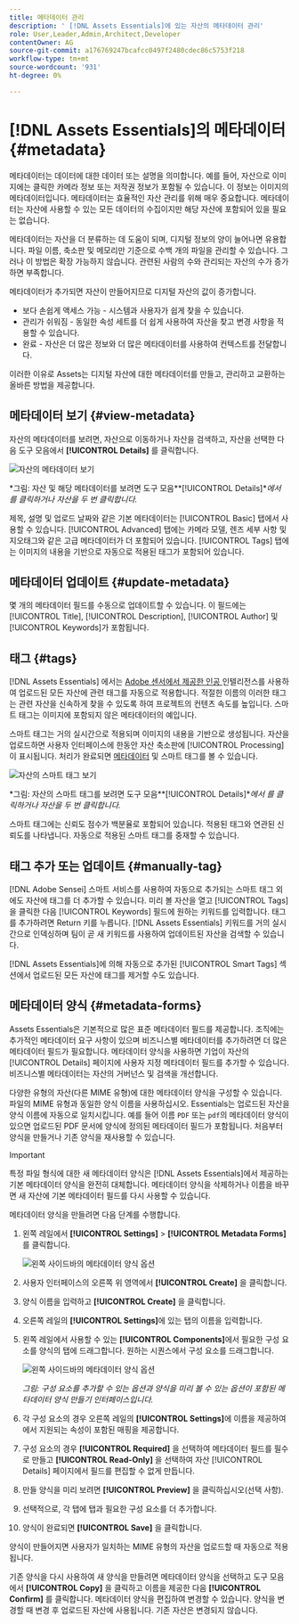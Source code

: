 ```yaml
---
title: 메타데이터 관리
description: ' [!DNL Assets Essentials]에 있는 자산의 메타데이터 관리'
role: User,Leader,Admin,Architect,Developer
contentOwner: AG
source-git-commit: a176769247bcafcc0497f2480cdec86c5753f218
workflow-type: tm+mt
source-wordcount: '931'
ht-degree: 0%

---
```



# [!DNL Assets Essentials]의 메타데이터 {#metadata}

메타데이터는 데이터에 대한 데이터 또는 설명을 의미합니다. 예를 들어, 자산으로 이미지에는 클릭한 카메라 정보 또는 저작권 정보가 포함될 수 있습니다. 이 정보는 이미지의 메타데이터입니다. 메타데이터는 효율적인 자산 관리를 위해 매우 중요합니다. 메타데이터는 자산에 사용할 수 있는 모든 데이터의 수집이지만 해당 자산에 포함되어 있을 필요는 없습니다.

메타데이터는 자산을 더 분류하는 데 도움이 되며, 디지털 정보의 양이 늘어나면 유용합니다. 파일 이름, 축소판 및 메모리만 기준으로 수백 개의 파일을 관리할 수 있습니다. 그러나 이 방법은 확장 가능하지 않습니다. 관련된 사람의 수와 관리되는 자산의 수가 증가하면 부족합니다.

메타데이터가 추가되면 자산이 만들어지므로 디지털 자산의 값이 증가합니다.

* 보다 손쉽게 액세스 가능 - 시스템과 사용자가 쉽게 찾을 수 있습니다.
* 관리가 쉬워짐 - 동일한 속성 세트를 더 쉽게 사용하여 자산을 찾고 변경 사항을 적용할 수 있습니다.
* 완료 - 자산은 더 많은 정보와 더 많은 메타데이터를 사용하여 컨텍스트를 전달합니다.

이러한 이유로 Assets는 디지털 자산에 대한 메타데이터를 만들고, 관리하고 교환하는 올바른 방법을 제공합니다.

## 메타데이터 보기 {#view-metadata}

자산의 메타데이터를 보려면, 자산으로 이동하거나 자산을 검색하고, 자산을 선택한 다음 도구 모음에서 **[!UICONTROL Details]** 를 클릭합니다.

![자산의 메타데이터 보기](assets/metadata-view1.png)

*그림: 자산 및 해당 메타데이터를 보려면 도구 모음&#x200B;**[!UICONTROL Details]**에서 를 클릭하거나 자산을 두 번 클릭합니다.*

제목, 설명 및 업로드 날짜와 같은 기본 메타데이터는 [!UICONTROL Basic] 탭에서 사용할 수 있습니다. [!UICONTROL Advanced] 탭에는 카메라 모델, 렌즈 세부 사항 및 지오태그와 같은 고급 메타데이터가 더 포함되어 있습니다. [!UICONTROL Tags] 탭에는 이미지의 내용을 기반으로 자동으로 적용된 태그가 포함되어 있습니다.

## 메타데이터 업데이트 {#update-metadata}

몇 개의 메타데이터 필드를 수동으로 업데이트할 수 있습니다. 이 필드에는 [!UICONTROL Title], [!UICONTROL Description], [!UICONTROL Author] 및 [!UICONTROL Keywords]가 포함됩니다.

## 태그 {#tags}

[!DNL Assets Essentials] 에서는  [Adobe 센서에서 제공한 인공 ](https://www.adobe.com/kr/sensei.html) 인텔리전스를 사용하여 업로드된 모든 자산에 관련 태그를 자동으로 적용합니다. 적절한 이름의 이러한 태그는 관련 자산을 신속하게 찾을 수 있도록 하여 프로젝트의 컨텐츠 속도를 높입니다. 스마트 태그는 이미지에 포함되지 않은 메타데이터의 예입니다.

스마트 태그는 거의 실시간으로 적용되며 이미지의 내용을 기반으로 생성됩니다. 자산을 업로드하면 사용자 인터페이스에 한동안 자산 축소판에 [!UICONTROL Processing]이 표시됩니다. 처리가 완료되면 [메타데이터](#view-metadata) 및 스마트 태그를 볼 수 있습니다.

![자산의 스마트 태그 보기](assets/metadata-view-tags.png)

*그림: 자산의 스마트 태그를 보려면 도구 모음&#x200B;**[!UICONTROL Details]**에서 를 클릭하거나 자산을 두 번 클릭합니다.*

스마트 태그에는 신뢰도 점수가 백분율로 포함되어 있습니다. 적용된 태그와 연관된 신뢰도를 나타냅니다. 자동으로 적용된 스마트 태그를 중재할 수 있습니다.

## 태그 추가 또는 업데이트 {#manually-tag}

[!DNL Adobe Sensei] 스마트 서비스를 사용하여 자동으로 추가되는 스마트 태그 외에도 자산에 태그를 더 추가할 수 있습니다. 미리 볼 자산을 열고 [!UICONTROL Tags] 을 클릭한 다음 [!UICONTROL Keywords] 필드에 원하는 키워드를 입력합니다. 태그를 추가하려면 Return 키를 누릅니다. [!DNL Assets Essentials] 키워드를 거의 실시간으로 인덱싱하며 팀이 곧 새 키워드를 사용하여 업데이트된 자산을 검색할 수 있습니다.

[!DNL Assets Essentials]에 의해 자동으로 추가된 [!UICONTROL Smart Tags] 섹션에서 업로드된 모든 자산에 태그를 제거할 수도 있습니다.

## 메타데이터 양식 {#metadata-forms}

Assets Essentials은 기본적으로 많은 표준 메타데이터 필드를 제공합니다. 조직에는 추가적인 메타데이터 요구 사항이 있으며 비즈니스별 메타데이터를 추가하려면 더 많은 메타데이터 필드가 필요합니다. 메타데이터 양식을 사용하면 기업이 자산의 [!UICONTROL Details] 페이지에 사용자 지정 메타데이터 필드를 추가할 수 있습니다. 비즈니스별 메타데이터는 자산의 거버넌스 및 검색을 개선합니다.

다양한 유형의 자산(다른 MIME 유형)에 대한 메타데이터 양식을 구성할 수 있습니다. 파일의 MIME 유형과 동일한 양식 이름을 사용하십시오. Essentials는 업로드된 자산을 양식 이름에 자동으로 일치시킵니다. 예를 들어 이름 `PDF` 또는 `pdf`의 메타데이터 양식이 있으면 업로드된 PDF 문서에 양식에 정의된 메타데이터 필드가 포함됩니다. 처음부터 양식을 만들거나 기존 양식을 재사용할 수 있습니다.

>[!IMPORTANT]
>
>특정 파일 형식에 대한 새 메타데이터 양식은 [!DNL Assets Essentials]에서 제공하는 기본 메타데이터 양식을 완전히 대체합니다. 메타데이터 양식을 삭제하거나 이름을 바꾸면 새 자산에 기본 메타데이터 필드를 다시 사용할 수 있습니다.

메타데이터 양식을 만들려면 다음 단계를 수행합니다.

1. 왼쪽 레일에서 **[!UICONTROL Settings]** > **[!UICONTROL Metadata Forms]** 를 클릭합니다.

   ![왼쪽 사이드바의 메타데이터 양식 옵션](assets/metadata-forms-sidebar.png)

1. 사용자 인터페이스의 오른쪽 위 영역에서 **[!UICONTROL Create]** 을 클릭합니다.
1. 양식 이름을 입력하고 **[!UICONTROL Create]** 을 클릭합니다.
1. 오른쪽 레일의 **[!UICONTROL Settings]**&#x200B;에 있는 탭의 이름을 입력합니다.
1. 왼쪽 레일에서 사용할 수 있는 **[!UICONTROL Components]**&#x200B;에서 필요한 구성 요소를 양식의 탭에 드래그합니다. 원하는 시퀀스에서 구성 요소를 드래그합니다.

   ![왼쪽 사이드바의 메타데이터 양식 옵션](assets/metadata-form-new.png)

   *그림: 구성 요소를 추가할 수 있는 옵션과 양식을 미리 볼 수 있는 옵션이 포함된 메타데이터 양식 만들기 인터페이스입니다.*

1. 각 구성 요소의 경우 오른쪽 레일의 **[!UICONTROL Settings]**&#x200B;에 이름을 제공하여에서 지원되는 속성이 포함된 매핑을 제공합니다.
1. 구성 요소의 경우 **[!UICONTROL Required]** 을 선택하여 메타데이터 필드를 필수로 만들고 **[!UICONTROL Read-Only]** 을 선택하여 자산 [!UICONTROL Details] 페이지에서 필드를 편집할 수 없게 만듭니다.
1. 만들 양식을 미리 보려면 **[!UICONTROL Preview]** 을 클릭하십시오(선택 사항).
1. 선택적으로, 각 탭에 탭과 필요한 구성 요소를 더 추가합니다.
1. 양식이 완료되면 **[!UICONTROL Save]** 을 클릭합니다.

양식이 만들어지면 사용자가 일치하는 MIME 유형의 자산을 업로드할 때 자동으로 적용됩니다.

기존 양식을 다시 사용하여 새 양식을 만들려면 메타데이터 양식을 선택하고 도구 모음에서 **[!UICONTROL Copy]** 을 클릭하고 이름을 제공한 다음 **[!UICONTROL Confirm]** 를 클릭합니다. 메타데이터 양식을 편집하여 변경할 수 있습니다. 양식을 변경할 때 변경 후 업로드된 자산에 사용됩니다. 기존 자산은 변경되지 않습니다.

<!-- TBD: Cannot create a form using the second option. Documenting only the first option for now.
To reuse an existing form to create a new form, do one of these:

* Select a metadata form and click **[!UICONTROL Copy]** from the toolbar, provide a name, and click **[!UICONTROL Confirm]**.

* Click **[!UICONTROL Create]**, select **[!UICONTROL Use existing form structure as template]** option, and select an existing form. 
-->

<!-- TBD: Queries for PM and engg.

Can we edit the existing metadata in any form?

How to moderate smart tags?

Allow or deny list for smart tags?

What about Tags displayed just above Smart Tags in the UI?

Is there a detailed metadata tab. Where do the other details of an asset go?

How can one search based strictly on the metadata. Similar to AEM Assets GQL queries.
-->

<!-- TBD: Link to related articles if any.

>[!MORELIKETHIS]
>
>* [Search assets](search.md).
-->
